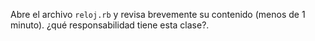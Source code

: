 Abre el archivo `reloj.rb` y revisa brevemente su contenido (menos de 1 minuto). ¿qué responsabilidad tiene esta clase?.